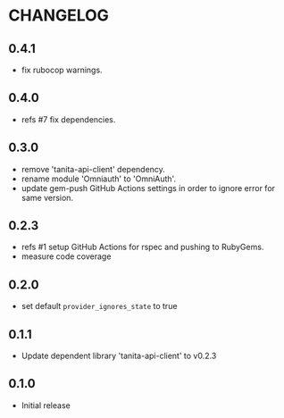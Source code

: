# CHANGELOG

## 0.4.1

- fix rubocop warnings.

## 0.4.0

- refs #7 fix dependencies.

## 0.3.0

- remove 'tanita-api-client' dependency.
- rename module 'Omniauth' to 'OmniAuth'.
- update gem-push GitHub Actions settings in order to ignore error for same version.

## 0.2.3

- refs #1 setup GitHub Actions for rspec and pushing to RubyGems.
- measure code coverage

## 0.2.0

- set default `provider_ignores_state` to true

## 0.1.1

- Update dependent library 'tanita-api-client' to v0.2.3

## 0.1.0

- Initial release
